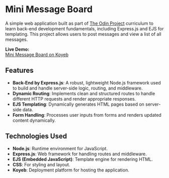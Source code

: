 # Mini Message Board

A simple web application built as part of [The Odin Project](https://www.theodinproject.com/) curriculum to learn back-end development fundamentals, including Express.js and EJS for templating. This project allows users to post messages and view a list of all messages.

**Live Demo:**  
[Mini Message Board on Koyeb](https://apparent-jacquelin-lanut1-44d230a3.koyeb.app/)

## Features
- **Back-End by Express.js**: A robust, lightweight Node.js framework used to build and handle server-side logic, routing, and middleware.
- **Dynamic Routing**: Implements clean and structured routes to handle different HTTP requests and render appropriate responses.
- **EJS Templating**: Dynamically generates HTML pages based on server-side data.
- **Form Handling**: Processes user inputs from forms and renders updated content dynamically.

## Technologies Used
- **Node.js**: Runtime environment for JavaScript.
- **Express.js**: Web framework for handling routes and middleware.
- **EJS (Embedded JavaScript)**: Template engine for rendering HTML.
- **CSS**: For styling and layout.
- **Koyeb**: Deployment platform for hosting the application.
